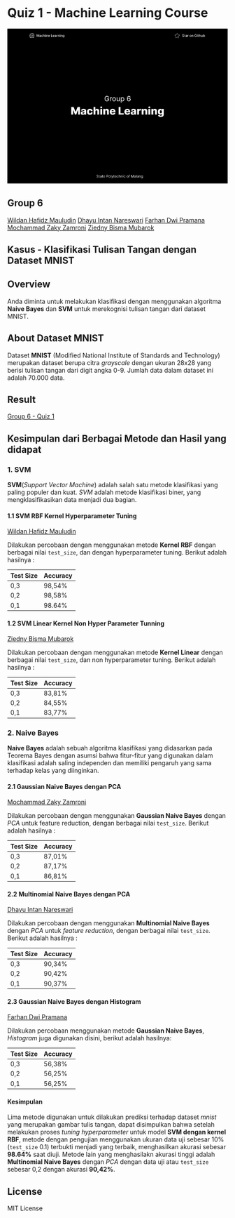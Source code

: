 # Quiz 1 - Machine Learning Course

![screen](screen.png)

## Group 6

[Wildan Hafidz Mauludin](https://github.com/nikoshaa)
[Dhayu Intan Nareswari](https://github.com/DhayuIntan)
[Farhan Dwi Pramana](https://github.com/FarhanDwiPramana)
[Mochammad Zaky Zamroni](https://github.com/zakyzuf)
[Ziedny Bisma Mubarok](https://github.com/Ziedny28)

## Kasus - Klasifikasi Tulisan Tangan dengan Dataset MNIST

## Overview

Anda diminta untuk melakukan klasifikasi dengan menggunakan algoritma **Naive Bayes** dan **SVM** untuk merekognisi tulisan tangan dari dataset MNIST.

## About Dataset MNIST

Dataset **MNIST** (Modified National Institute of Standards and Technology) merupakan dataset berupa citra _grayscale_ dengan ukuran 28x28 yang berisi tulisan tangan dari digit angka 0-9. Jumlah data dalam dataset ini adalah 70.000 data.

## Result

[Group 6 -  Quiz 1](./Group_6_Quiz_1.ipynb)

## Kesimpulan dari Berbagai Metode dan Hasil yang didapat

### 1. SVM

**SVM**(_Support Vector Machine_) adalah salah satu metode klasifikasi yang paling populer dan kuat. _SVM_ adalah metode klasifikasi biner, yang mengklasifikasikan data menjadi dua bagian.

#### 1.1 SVM RBF Kernel Hyperparameter Tuning 

[Wildan Hafidz Mauludin](https://github.com/nikoshaa)

Dilakukan percobaan dengan menggunakan metode **Kernel RBF** dengan berbagai nilai `test_size`, dan dengan hyperparameter tuning. Berikut adalah hasilnya :

| Test Size | Accuracy |
| --------- | -------- |
| 0,3       | 98,54%   |
| 0,2       | 98,58%   |
| 0,1       | 98.64%   |

#### 1.2 SVM Linear Kernel Non Hyper Parameter Tunning

[Ziedny Bisma Mubarok](https://github.com/Ziedny28)

Dilakukan percobaan dengan menggunakan metode **Kernel Linear** dengan berbagai nilai `test_size`, dan non hyperparameter tuning. Berikut adalah hasilnya :

| Test Size | Accuracy |
| --------- | -------- |
| 0,3       | 83,81%   |
| 0,2       | 84,55%   |
| 0,1       | 83,77%   |

### 2. Naive Bayes

**Naive Bayes** adalah sebuah algoritma klasifikasi yang didasarkan pada Teorema Bayes dengan asumsi bahwa fitur-fitur yang digunakan dalam klasifikasi adalah saling independen dan memiliki pengaruh yang sama terhadap kelas yang diinginkan.

#### 2.1 Gaussian Naive Bayes dengan PCA

[Mochammad Zaky Zamroni](https://github.com/zakyzuf)

Dilakukan percobaan dengan menggunakan **Gaussian Naive Bayes** dengan _PCA_ untuk feature reduction, dengan berbagai nilai `test_size`. Berikut adalah hasilnya :

| Test Size | Accuracy |
| --------- | -------- |
| 0,3       | 87,01%   |
| 0,2       | 87,17%   |
| 0,1       | 86,81%   |

#### 2.2 Multinomial Naive Bayes dengan PCA

[Dhayu Intan Nareswari](https://github.com/DhayuIntan)

Dilakukan percobaan dengan menggunakan **Multinomial Naive Bayes** dengan _PCA_ untuk _feature reduction_, dengan berbagai nilai `test_size`. Berikut adalah hasilnya :

| Test Size | Accuracy |
| --------- | -------- |
| 0,3       | 90,34%   |
| 0,2       | 90,42%   |
| 0,1       | 90,37%   |

#### 2.3 Gaussian Naive Bayes dengan Histogram

[Farhan Dwi Pramana](https://github.com/FarhanDwiPramana)

Dilakukan percobaan menggunakan metode **Gaussian Naive Bayes**, _Histogram_ juga digunakan disini, berikut adalah hasilnya:

| Test Size | Accuracy |
| --------- | -------- |
| 0,3       | 56,38%   |
| 0,2       | 56,25%   |
| 0,1       | 56,25%   |

#### Kesimpulan

Lima metode digunakan untuk dilakukan prediksi terhadap dataset _mnist_ yang merupakan gambar tulis tangan, dapat disimpulkan bahwa setelah melakukan proses _tuning hyperparameter_ untuk model **SVM dengan kernel RBF**, metode dengan pengujian menggunakan ukuran data uji sebesar 10% (`test_size` 0.1) terbukti menjadi yang terbaik, menghasilkan akurasi sebesar **98.64%** saat diuji. Metode lain yang menghasilakn akurasi tinggi adalah **Multinomial Naive Bayes** dengan _PCA_ dengan data uji atau `test_size` sebesar 0,2 dengan akurasi **90,42%**.

## License

MIT License
